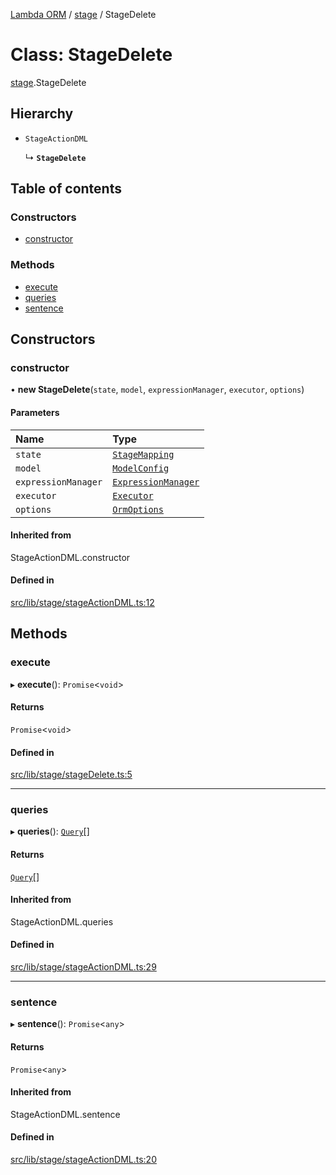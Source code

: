 [Lambda ORM](../README.md) / [stage](../modules/stage.md) / StageDelete

# Class: StageDelete

[stage](../modules/stage.md).StageDelete

## Hierarchy

- `StageActionDML`

  ↳ **`StageDelete`**

## Table of contents

### Constructors

- [constructor](stage.StageDelete.md#constructor)

### Methods

- [execute](stage.StageDelete.md#execute)
- [queries](stage.StageDelete.md#queries)
- [sentence](stage.StageDelete.md#sentence)

## Constructors

### constructor

• **new StageDelete**(`state`, `model`, `expressionManager`, `executor`, `options`)

#### Parameters

| Name | Type |
| :------ | :------ |
| `state` | [`StageMapping`](stage.StageMapping.md) |
| `model` | [`ModelConfig`](manager.ModelConfig.md) |
| `expressionManager` | [`ExpressionManager`](manager.ExpressionManager.md) |
| `executor` | [`Executor`](manager.Executor.md) |
| `options` | [`OrmOptions`](../interfaces/model.OrmOptions.md) |

#### Inherited from

StageActionDML.constructor

#### Defined in

[src/lib/stage/stageActionDML.ts:12](https://github.com/FlavioLionelRita/lambdaorm/blob/0fd718a/src/lib/stage/stageActionDML.ts#L12)

## Methods

### execute

▸ **execute**(): `Promise`<`void`\>

#### Returns

`Promise`<`void`\>

#### Defined in

[src/lib/stage/stageDelete.ts:5](https://github.com/FlavioLionelRita/lambdaorm/blob/0fd718a/src/lib/stage/stageDelete.ts#L5)

___

### queries

▸ **queries**(): [`Query`](model.Query.md)[]

#### Returns

[`Query`](model.Query.md)[]

#### Inherited from

StageActionDML.queries

#### Defined in

[src/lib/stage/stageActionDML.ts:29](https://github.com/FlavioLionelRita/lambdaorm/blob/0fd718a/src/lib/stage/stageActionDML.ts#L29)

___

### sentence

▸ **sentence**(): `Promise`<`any`\>

#### Returns

`Promise`<`any`\>

#### Inherited from

StageActionDML.sentence

#### Defined in

[src/lib/stage/stageActionDML.ts:20](https://github.com/FlavioLionelRita/lambdaorm/blob/0fd718a/src/lib/stage/stageActionDML.ts#L20)
